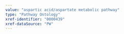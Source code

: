 ```yaml
---
value: "aspartic acid/aspartate metabolic pathway"
type: "Pathway Ontology"
xref-identifier: "0000439"
xref-dataSource: "PW"
---
```

